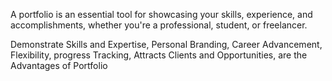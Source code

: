 A portfolio is an essential tool for showcasing your skills, experience, and accomplishments, whether you're a professional, student, or freelancer. 



Demonstrate Skills and Expertise,
Personal Branding,
Career Advancement,
Flexibility,
progress Tracking,
Attracts Clients and Opportunities,
are the Advantages of Portfolio 
